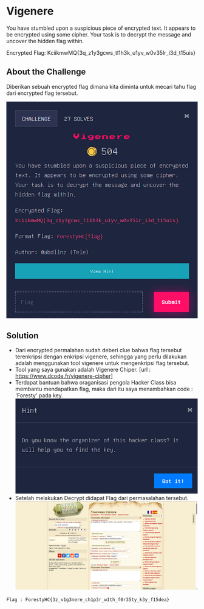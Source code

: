 # Vigenere
You have stumbled upon a suspicious piece of encrypted text. It appears to be encrypted using some cipher. Your task is to decrypt the message and uncover the hidden flag within.

Encrypted Flag: KciikmwMQ{3q_z1y3gcws_tl1h3k_u1yv_w0v35lr_i3d_t15uis}

## About the Challenge
Diberikan sebuah encrypted flag dimana kita diminta untuk mecari tahu flag dari encrypted flag tersebut.

![preview](images/Problem_Vigenere.png)

## Solution
- Dari encrypted permalahan sudah deberi clue bahwa flag tersebut terenkripsi dengan enkripsi vigenere, sehingga yang perlu dilakukan adalah menggunakan tool vigenere untuk mengenkripsi flag tersebut.
- Tool yang saya gunakan adalah Vigenere Chiper. [url : https://www.dcode.fr/vigenere-cipher]
- Terdapat bantuan bahwa oraganisasi pengola Hacker Class bisa membantu mendapatkan flag, maka dari itu saya menambahkan code : 'Foresty' pada key.
![preview](images/Hint_Vigenere.png)
- Setelah melakukan Decrypt didapat Flag dari permasalahan tersebut.
![preview](images/Result_Vigenere.png)

```
Flag : ForestyHC{3z_v1g3nere_ch1p3r_w1th_f0r35ty_k3y_f15dea}
```
